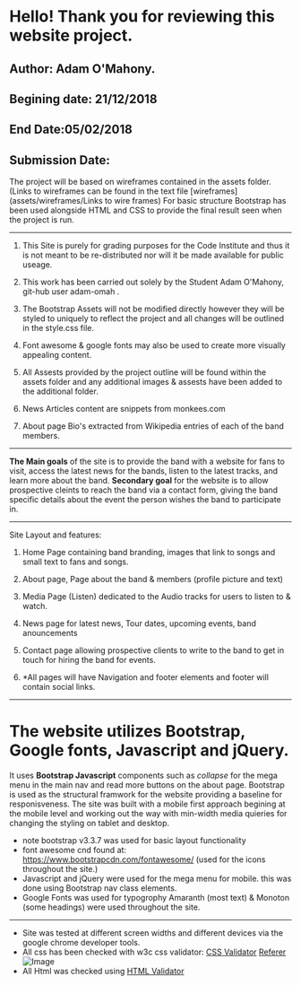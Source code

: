 Hello! Thank you for reviewing this website project.
=======

## Author: Adam O'Mahony.
## Begining date: 21/12/2018
## End Date:05/02/2018
## Submission Date:

The project will be based on wireframes contained in the assets folder. (Links to wireframes can be found in the text file [wireframes](assets/wireframes/Links to wire frames)
For basic structure Bootstrap has been used alongside HTML and CSS to provide the final result seen when the project is run.

---

1. This Site is purely for grading purposes for the Code Institute and thus it is not meant to be re-distributed nor will it be made available for public useage.
 
2. This work has been carried out solely by the Student Adam O'Mahony, git-hub user adam-omah .
 
3. The Bootstrap Assets will not be modified directly however they will be styled to uniquely to reflect the project and all changes will be outlined in the style.css file.
 
4. Font awesome & google fonts may also be used to create more visually appealing content.
 
5. All Assests provided by the project outline will be found within the assets folder and any additional images & assests have been added to the additional folder.
 
6. News Articles content are snippets from monkees.com
 
7. About page Bio's extracted from Wikipedia entries of each of the band members.

---

**The Main goals** of the site is to provide the band with a website for fans to visit, access the latest news for the bands, listen to the latest tracks, and learn more about the band.
**Secondary goal** for the website is to allow prospective cleints to reach the band via a contact form, giving the band specific details about the event the person wishes the band to participate in.

---

Site Layout and features:
 
1. Home Page containing band branding, images that link to songs and small text to fans and songs.

2. About page, Page about the band & members (profile picture and text)

3. Media Page (Listen) dedicated to the Audio tracks for users to listen to & watch.

4. News page for latest news, Tour dates, upcoming events, band anouncements

5. Contact page allowing prospective clients to write to the band to get in touch for hiring the band for events.
6. *All pages will have Navigation and footer elements and footer will contain social links.

---

The website utilizes Bootstrap, Google fonts, Javascript and jQuery. 
=======

It uses **Bootstrap Javascript** components such as _collapse_ for the mega menu in the main nav and read more buttons on the about page.
Bootstrap is used as the structural framwork for the website providing a baseline for responisveness.
The site was built with a mobile first approach begining at the mobile level and working out the way with min-width media quieries for changing the styling on tablet and desktop.

 * note bootstrap v3.3.7 was used for basic layout functionality
 * font awesome cnd found at: https://www.bootstrapcdn.com/fontawesome/ (used for the icons throughout the site.)
 * Javascript and jQuery were used for the mega menu for mobile. this was done using Bootstrap nav class elements.
 * Google Fonts was used for typogrophy Amaranth (most text) & Monoton (some headings) were used throughout the site.

---

* Site was tested at different screen widths and different devices via the google chrome developer tools.
* All css has been checked with w3c css validator: [CSS Validator](https://jigsaw.w3.org/css-validator/) [Referer](http://jigsaw.w3.org/css-validator/check/referer) ![Image](http://jigsaw.w3.org/css-validator/images/vcss-blue) 
* All Html was checked using  [HTML Validator](https://validator.w3.org/) 


